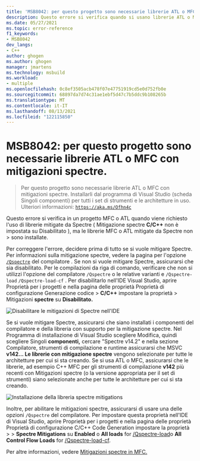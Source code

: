 ```yaml
---
title: 'MSB8042: per questo progetto sono necessarie librerie ATL o MFC con mitigazione spectre'
description: Questo errore si verifica quando si usano librerie ATL o MFC con mitigazione spectre, ma non vengono installate librerie ATL o MFC con mitigazione di Spectre.
ms.date: 05/27/2021
ms.topic: error-reference
f1_keywords:
- MSB8042
dev_langs:
- C++
author: ghogen
ms.author: ghogen
manager: jmartens
ms.technology: msbuild
ms.workload:
- multiple
ms.openlocfilehash: 0c8ef3505acb478f07e47751919cd5e0d752fb0e
ms.sourcegitcommit: 68897da7d74c31ae1ebf5d47c7b5ddc9b108265b
ms.translationtype: MT
ms.contentlocale: it-IT
ms.lasthandoff: 08/13/2021
ms.locfileid: "122115850"
---
```

# <a name="msb8042-atl-or-mfc-libraries-with-spectre-mitigations-are-required-for-this-project"></a>MSB8042: per questo progetto sono necessarie librerie ATL o MFC con mitigazioni spectre.

> Per questo progetto sono necessarie librerie ATL o MFC con mitigazioni spectre. Installarli dal programma di Visual Studio (scheda Singoli componenti) per tutti i set di strumenti e le architetture in uso. Ulteriori informazioni: [`https://aka.ms/Ofhn4c`](https://aka.ms/Ofhn4c)

Questo errore si verifica in un progetto MFC o ATL quando viene richiesto l'uso di librerie mitigate da Spectre ( Mitigazione spectre **C/C++** non è impostata su Disabilitato ), ma le librerie MFC o ATL mitigate da Spectre non  >   sono installate. 

Per correggere l'errore, decidere prima di tutto se si vuole mitigare Spectre. Per informazioni sulla mitigazione spectre, vedere la pagina per l'opzione [`/Qspectre`](/cpp/build/reference/qspectre) del compilatore . Se non si vuole mitigare Spectre, assicurarsi che sia disabilitato. Per le compilazioni da riga di comando, verificare che non si utilizzi l'opzione del compilatore `/Qspectre` o le relative varianti e `/Qspectre-load` `/Qspectre-load-cf` . Per disabilitarlo nell'IDE Visual Studio,  aprire Proprietà per i progetti e nella pagina delle proprietà Proprietà di configurazione Generazione codice  >  **C/C++** impostare la proprietà  >   Mitigazioni **spectre** su **Disabilitato.**

![Disabilitare le mitigazioni di Spectre nell'IDE](../media/errors/spectre-disable.png)

 Se si vuole mitigare Spectre, assicurarsi che siano installati i componenti del compilatore e della libreria con supporto per la mitigazione spectre. Nel Programma di installazione di Visual Studio scegliere Modifica, quindi scegliere Singoli **componenti,** cercare "Spectre v14.2" e nella sezione Compilatore, strumenti di compilazione e runtime assicurarsi che MSVC   **v142... Le librerie con mitigazione spectre** vengono selezionate per tutte le architetture per cui si sta creando. Se si usa ATL o MFC, assicurarsi che le librerie, ad esempio C++ MFC per gli strumenti di compilazione **v142** più recenti con Mitigazioni spectre (o la versione appropriata per il set di strumenti) siano selezionate anche per tutte le architetture per cui si sta creando.

![Installazione della libreria spectre mitigations](../media/errors/spectre-install-components.png)

Inoltre, per abilitare le mitigazioni spectre, assicurarsi di usare una delle opzioni `/Qspectre` del compilatore. Per impostare questa proprietà nell'IDE di  Visual Studio, aprire Proprietà per i progetti e nella pagina delle proprietà Proprietà di configurazione C/C++ Code Generation impostare la proprietà  >    >   **Spectre Mitigations** su **Enabled** o **All loads** for [/Qspectre-load](/cpp/build/reference/qspectre-load)o **All Control Flow Loads** for [/Qspectre-load-cf](/cpp/build/reference/qspectre-load-cf).

Per altre informazioni, vedere [Mitigazioni spectre in MFC.](https://devblogs.microsoft.com/cppblog/spectre-mitigations-in-msvc/)
